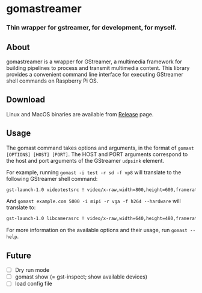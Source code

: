 # gomastreamer

### Thin wrapper for gstreamer, for development, for myself.

## About

gomastreamer is a wrapper for GStreamer, a multimedia framework for building pipelines to process and transmit multimedia content. This library provides a convenient command line interface for executing GStreamer shell commands on Raspberry Pi OS.

## Download

Linux and MacOS binaries are available from [Release](http://github.com/gomadoufu/gomastreamer/releases) page.

## Usage

The gomast command takes options and arguments, in the format of `gomast [OPTIONS] [HOST] [PORT]`. The HOST and PORT arguments correspond to the host and port arguments of the GStreamer `udpsink` element.

For example, running `gomast -i test -r sd -f vp8` will translate to the following GStreamer shell command:

```sh
gst-launch-1.0 videotestsrc ! video/x-raw,width=800,height=600,framerate=30/1 ! videoconvert ! vp8enc ! rtpvp8pay ! udpsink host=localhost port=8080
```

And `gomast example.com 5000 -i mipi -r vga -f h264 --hardware` will translate to:

```sh
gst-launch-1.0 libcamerasrc ! video/x-raw,width=640,height=480,framerate=30/1 ! videoconvert ! v4l2h264enc 'video/x-h264,level=(string)4' ! rtph264pay ! udpsink host=example.com port=5000
```

For more information on the available options and their usage, run `gomast --help`.

## Future

- [ ] Dry run mode
- [ ] gomast show (= gst-inspect; show available devices)
- [ ] load config file
